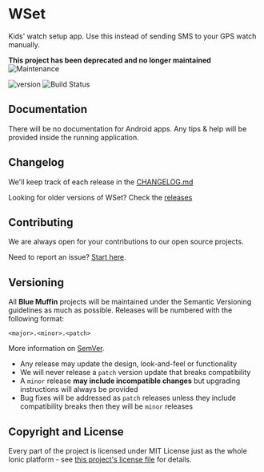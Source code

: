 # WSet

Kids' watch setup app. Use this instead of sending SMS to your GPS watch manually.

**This project has been deprecated and no longer maintained**
![Maintenance](https://img.shields.io/maintenance/no/2019)

![version](https://img.shields.io/badge/dynamic/json.svg?label=version&url=https%3A%2F%2Fraw.githubusercontent.com%2Fmullinsmikey%2Fwset%2Fmaster%2Fpackage.json&query=%24.version) ![Build Status](https://travis-ci.org/mullinsmikey/wset.svg?branch=master)

## Documentation

There will be no documentation for Android apps. Any tips & help will be provided inside the running application.

## Changelog

We'll keep track of each release in the [CHANGELOG.md](./CHANGELOG.md)

Looking for older versions of WSet? Check the [releases](https://github.com/mullinsmikey/wset/releases)

## Contributing

We are always open for your contributions to our open source projects.

Need to report an issue? [Start here](./.github/CONTRIBUTING.md).

## Versioning

All **Blue Muffin** projects will be maintained under the Semantic Versioning guidelines as much as possible. Releases will be numbered with the following format:

`<major>.<minor>.<patch>`

More information on [SemVer](http://semver.org).

* Any release may update the design, look-and-feel or functionality
* We will never release a `patch` version update that breaks compatibility
* A `minor` release **may include incompatible changes** but upgrading instructions will always be provided
* Bug fixes will be addressed as `patch` releases unless they include compatibility breaks then they will be `minor` releases

## Copyright and License
Every part of the project is licensed under MIT License just as the whole Ionic platform - see [this project's license file](./LICENSE) for details.
